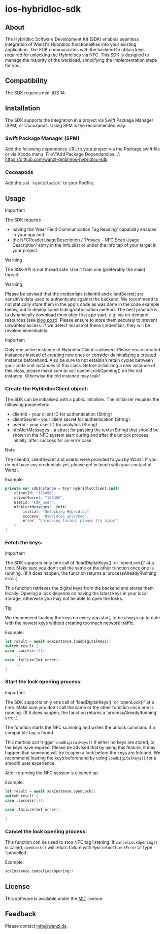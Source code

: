 # ios-hybridloc-sdk

## About

The Hybridloc Software Development Kit (SDK) enables seamless integration of Wanzl's Hybridloc functionalities into your existing application. The SDK communicates with the backend to obtain keys required for unlocking the Hybridlocs via NFC. This SDK is designed to manage the majority of the workload, simplifying the implementation steps for you.

## Compatibility

The SDK requires min. iOS 14.

## Installation

The SDK supports the integration in a project via Swift Package Manager (SPM) or Cocoapods.
Using SPM is the recommended way.

### Swift Package Manager (SPM)

Add the following dependency URL to your project via the Package.swift file or via Xcode menu 'File'/'Add Package Dependencies...':
https://github.com/wanzl-gmbh/ios-hybridloc-sdk

### Cocoapods

Add the `pod 'HybridlocSDK‘` to your Podfile.

## Usage

> [!IMPORTANT]
> The SDK requires 
>   * having the 'Near Field Communication Tag Reading' capability enabled in your app and 
>   * the NFCReaderUsageDescription / 'Privacy - NFC Scan Usage Description' entry in the Info.plist or under the Info tap of your target in your project.
    
> [!WARNING]
> The SDK-API is not thread safe. Use it from one (preferably the main) thread. 

> [!WARNING]
> Please be advised that the credentials (clientId and clientSecret) are sensitive data used to authenticate against the backend. We recommend to not statically store them in the app's code as was done in the code example below, but to deploy some hiding/obfuscation method. The best practice is to dynamically download them after first app start, e.g. via on-demand resources (see [blog post](https://augmentedcode.io/2023/11/27/using-on-demand-resources-for-securely-storing-api-keys-in-ios-apps/)). Please ensure to store them securely to prevent unwanted access. If we detect misuse of these credentials, they will be revoked immediately.

> [!IMPORTANT]
> Only one active instance of HybridlocClient is allowed. Please reuse created instances instead of creating new ones or consider deinitializing a created instance beforehand. Also be sure to not establish retain cycles between your code and instances of this class.
> Before initializing a new instance of this class, please make sure to call cancelLockOpening() on the old instance. Otherwise the old instance may leak!

### Create the HyblidlocClient object:

The SDK can be initialised with a public initialiser. The initialiser requires the following parameters:
  * clientId - your client ID for authentication (String)
  * clientSecret - your client secret for authentication (String)
  * userId - your user ID for analytics (String)
  * nfcAlertMessages - a struct for passing the texts (String) that should be shown in the NFC system alert during and after the unlock process initially, after success for an error case
 
> [!NOTE]  
> The clientId, clientSecret and userId were provided to you by Wanzl. If you do not have any credentials yet, please get in touch with your contact at Wanzl.

 Example:
 
```swift
private var sdkInstance = try? HybridlocClient.init(
    clientId: "123456",
    clientSecret: "123456",
    userId: "sdk_user",
    nfcAlertMessages: .init(
        initial: "Unlocking Hybridloc",
        success: "Hybridloc unlocked",
        error: "Unlocking failed, please try again"
    )
)
```

### Fetch the keys:

> [!IMPORTANT]  
> The SDK supports only one call of 'loadDigitalKeys()' or 'openLock()' at a time. Make sure you don't call the same or the other function once one is running. (If it does happen, the function returns a 'processAlreadyRunning' error.)

This function retrieves the digital keys from the backend and stores them locally. Opening a lock depends on having the latest keys in your local storage, otherwise you may not be able to open the locks. 

> [!TIP]
> We recommend loading the keys on every app start, to be always up to date with the newest keys without creating too much network traffic.

Example:

```swift
let result = await sdkInstance.loadDigitalKeys()
switch result {
case .success(()):
    ...
case .failure(let error):
    ...
}
```


### Start the lock opening process:

> [!IMPORTANT]  
> The SDK supports only one call of 'loadDigitalKeys()' or 'openLock()' at a time. Make sure you don't call the same or the other function once one is running. (If it does happen, the function returns a 'processAlreadyRunning' error.)

The function starts the NFC scanning and writes the unlock command if a compatible tag is found. 

This method can trigger ```loadDigitalKeys()``` if either no keys are stored, or the keys have expired. Please be advised that by using this feature, it may happen that someone will try to open a lock before the keys are fetched. We recommend loading the keys beforehand by using ```loadDigitalKeys()``` for a smooth user experience.

After returning the NFC session is cleaned up.

Example:

```swift
let result = await sdkInstance.openLock()
switch result {
case .success(()):
    ...
case .failure(let error):
    ...
}
```

### Cancel the lock opening process:

This function can be used to stop NFC tag listening. If ```cancelLockOpening()``` is called, ```openLock()``` will return failure with ```HybridlocClientError``` of type 'cancelled'.

Example: 

```swift
sdkInstance.cancelLockOpening()
```

## License

This software is available under the [MIT]("https://github.com/wanzl-gmbh/ios-hybridloc-sdk/blob/main/LICENSE") licence.

## Feedback
Please contact info@wanzl.de.

